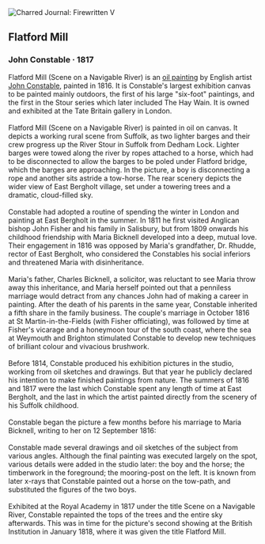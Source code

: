<div class="artwork-of-the-day">
  <div class="container">
    <div class="img-wrapper">
      <img
        src="https://uploads4.wikiart.org/images/john-constable/flatford-mill-1817.jpg!Large.jpg"
        alt="Charred Journal: Firewritten V" />
    </div>
    <div class="artwork-detail">
      <div class="artwork-origin"> 
        <h2 class="artwork-name">Flatford Mill</h2>
        <h3 class="artist">
          John Constable
                    ·  1817
        </h3>
      </div>
      <p class="description">
        <span class="artwork-description-text ng-binding" ng-bind-html="viewModel.ArtworkOfTheDay.Description | unsafe">Flatford Mill (Scene on a Navigable River) is an <a target="_blank" href="/en/paintings-by-media/oil-on-sacking">oil painting</a> by English artist <a target="_blank" href="/en/john-constable">John Constable</a>, painted in 1816. It is Constable's largest exhibition canvas to be painted mainly outdoors, the first of his large "six-foot" paintings, and the first in the Stour series which later included The Hay Wain. It is owned and exhibited at the Tate Britain gallery in London.
<br>
<br>Flatford Mill (Scene on a Navigable River) is painted in oil on canvas. It depicts a working rural scene from Suffolk, as two lighter barges and their crew progress up the River Stour in Suffolk from Dedham Lock. Lighter barges were towed along the river by ropes attached to a horse, which had to be disconnected to allow the barges to be poled under Flatford bridge, which the barges are approaching. In the picture, a boy is disconnecting a rope and another sits astride a tow-horse. The rear scenery depicts the wider view of East Bergholt village, set under a towering trees and a dramatic, cloud-filled sky.
<br>
<br>Constable had adopted a routine of spending the winter in London and painting at East Bergholt in the summer. In 1811 he first visited Anglican bishop John Fisher and his family in Salisbury, but from 1809 onwards his childhood friendship with Maria Bicknell developed into a deep, mutual love. Their engagement in 1816 was opposed by Maria's grandfather, Dr. Rhudde, rector of East Bergholt, who considered the Constables his social inferiors and threatened Maria with disinheritance.
<br>
<br>Maria's father, Charles Bicknell, a solicitor, was reluctant to see Maria throw away this inheritance, and Maria herself pointed out that a penniless marriage would detract from any chances John had of making a career in painting. After the death of his parents in the same year, Constable inherited a fifth share in the family business. The couple's marriage in October 1816 at St Martin-in-the-Fields (with Fisher officiating), was followed by time at Fisher's vicarage and a honeymoon tour of the south coast, where the sea at Weymouth and Brighton stimulated Constable to develop new techniques of brilliant colour and vivacious brushwork.
<br>
<br>Before 1814, Constable produced his exhibition pictures in the studio, working from oil sketches and drawings. But that year he publicly declared his intention to make finished paintings from nature. The summers of 1816 and 1817 were the last which Constable spent any length of time at East Bergholt, and the last in which the artist painted directly from the scenery of his Suffolk childhood.
<br>
<br>Constable began the picture a few months before his marriage to Maria Bicknell, writing to her on 12 September 1816:
<br>
<br>Constable made several drawings and oil sketches of the subject from various angles. Although the final painting was executed largely on the spot, various details were added in the studio later: the boy and the horse; the timberwork in the foreground; the mooring-post on the left. It is known from later x-rays that Constable painted out a horse on the tow-path, and substituted the figures of the two boys.
<br>
<br>Exhibited at the Royal Academy in 1817 under the title Scene on a Navigable River, Constable repainted the tops of the trees and the entire sky afterwards. This was in time for the picture's second showing at the British Institution in January 1818, where it was given the title Flatford Mill.</span>
                        <div class="text-shadow-container" ng-show="showShadow" style=""></div>
      </p>
    </div>
  </div>

</div>

